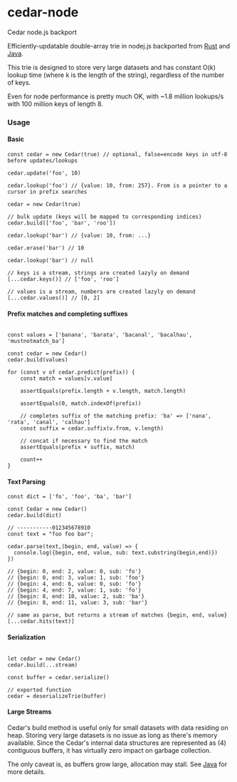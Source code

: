 # cedar-node
Cedar node.js backport

Efficiently-updatable double-array trie in nodej.js backported from [Rust](https://github.com/MnO2/cedarwood) and [Java](https://github.com/cmuramoto/cedar-java).

This trie is designed to store very large datasets and has constant O(k) lookup time (where k is the length of the string), regardless of the number of keys.

Even for node performance is pretty much OK, with ~1.8 million lookups/s with 100 million keys of length 8.

### Usage

#### Basic

```node
const cedar = new Cedar(true) // optional, false=encode keys in utf-8 before updates/lookups

cedar.update('foo', 10)

cedar.lookup('foo') // {value: 10, from: 257}. From is a pointer to a cursor in prefix searches

cedar = new Cedar(true) 

// bulk update (keys will be mapped to corresponding indices)
cedar.build(['foo', 'bar', 'roo'])

cedar.lookup('bar') // {value: 10, from: ...}

cedar.erase('bar') // 10

cedar.lookup('bar') // null

// keys is a stream, strings are created lazyly on demand 
[...cedar.keys()] // ['foo', 'roo']

// values is a stream, numbers are created lazyly on demand 
[...cedar.values()] // [0, 2]

```

#### Prefix matches and completing suffixes

```node

const values = ['banana', 'barata', 'bacanal', 'bacalhau', 'mustnotmatch_ba']

const cedar = new Cedar()
cedar.build(values)

for (const v of cedar.predict(prefix)) {
    const match = values[v.value]
    
    assertEquals(prefix.length + v.length, match.length)

    assertEquals(0, match.indexOf(prefix))

    // completes suffix of the matching prefix: 'ba' => ['nana', 'rata', 'canal', 'calhau']
    const suffix = cedar.suffix(v.from, v.length)

    // concat if necessary to find the match
    assertEquals(prefix + suffix, match)

    count++
}

```

#### Text Parsing

```
const dict = ['fo', 'foo', 'ba', 'bar']

const Cedar = new Cedar()
cedar.build(dict)

// -----------012345678910
const text = "foo foo bar"; 

cedar.parse(text,(begin, end, value) => {
  console.log({begin, end, value, sub: text.substring(begin,end)})
})

// {begin: 0, end: 2, value: 0, sub: 'fo'}
// {begin: 0, end: 3, value: 1, sub: 'foo'}
// {begin: 4, end: 6, value: 0, sub: 'fo'}
// {begin: 4, end: 7, value: 1, sub: 'fo'}
// {begin: 8, end: 10, value: 2, sub: 'ba'}
// {begin: 8, end: 11, value: 3, sub: 'bar'}

// same as parse, but returns a stream of matches {begin, end, value}
[...cedar.hits(text)]
```

#### Serialization

```node

let cedar = new Cedar()
cedar.build(...stream)

const buffer = cedar.serialize()

// exported function
cedar = deserializeTrie(buffer)

```

#### Large Streams

Cedar's build method is useful only for small datasets with data residing on heap. Storing very large datasets is no issue as long as there's memory available. Since the Cedar's internal data structures are represented as (4) contiguous buffers, it has virtually zero impact on garbage collection.

The only caveat is, as buffers grow large, allocation may stall. See [Java](https://github.com/cmuramoto/cedar-java) for more details.
